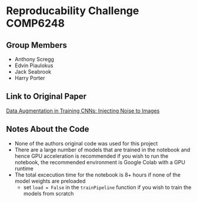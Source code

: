 # Reproducability Challenge COMP6248

## Group Members
- Anthony Scregg
- Edvin Piaulokus
- Jack Seabrook
- Harry Porter

## Link to Original Paper
[Data Augmentation in Training CNNs: Injecting Noise to Images](https://openreview.net/forum?id=)

## Notes About the Code
- None of the authors original code was used for this project
- There are a large number of models that are trained in the notebook and hence GPU acceleration is recommended if you wish to run the notebook, the recommended environment is Google Colab with a GPU runtime
- The total excecution time for the notebook is 8+ hours if none of the model weights are preloaded
  - set `load = False` in the `trainPipeline` function if you wish to train the models from scratch
